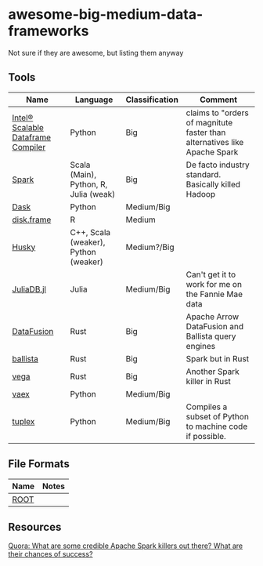 # awesome-big-medium-data-frameworks
Not sure if they are awesome, but listing them anyway

## Tools

| Name                                                                                                                | Language                              | Classification | Comment                                                                   |
|---------------------------------------------------------------------------------------------------------------------|---------------------------------------|----------------|---------------------------------------------------------------------------|
| [Intel® Scalable Dataframe Compiler](https://github.com/IntelPython/sdc)                                            | Python                                | Big            | claims to "orders of magnitute faster than alternatives like Apache Spark |
| [Spark](https://spark.apache.org)                                                                                   | Scala (Main), Python, R, Julia (weak) | Big            | De facto industry standard. Basically killed Hadoop                       |
| [Dask](https://dask.org)                                                                                            | Python                                | Medium/Big     |                                                                           |
| [disk.frame](https://diskframe.com)                                                                                 | R                                     | Medium         |                                                                           |
| [Husky](http://www.husky-project.com/)                                                                              | C++, Scala (weaker), Python (weaker)  | Medium?/Big    |                                                                           |
| [JuliaDB.jl](http://juliadb.org/)                                                                                   | Julia                                 | Medium/Big     | Can't get it to work for me on the Fannie Mae data                        |
| [DataFusion](https://github.com/apache/arrow-datafusion)                                                            | Rust                                  | Big            | Apache Arrow DataFusion and Ballista query engines                        |
| [ballista](https://github.com/ballista-compute/ballista)                                                            | Rust                                  | Big            | Spark but in Rust                                                         |
| [vega](https://github.com/rajasekarv/vega)                                                                          | Rust                                  | Big            | Another Spark killer in Rust                                              |
| [vaex](https://www.google.com/search?q=vaex&oq=vaex&aqs=chrome.0.69i59l3j69i60l4.2540j0j7&sourceid=chrome&ie=UTF-8) | Python                                | Medium/Big     |                                                                           |
| [tuplex](https://tuplex.cs.brown.edu/)                                                                              | Python                                | Medium/Big     | Compiles a subset of Python to machine code if possible.                  |


## File Formats

| Name | Notes |
| -- | -- |
| [ROOT](https://indico.cern.ch/event/567550/contributions/2628878/attachments/1511966/2358123/hep-file-formats.pdf) | |

## Resources

[Quora: What are some credible Apache Spark killers out there? What are their chances of success?](https://www.quora.com/unanswered/What-are-some-credible-Apache-Spark-killers-out-there-What-are-their-chances-of-success)
